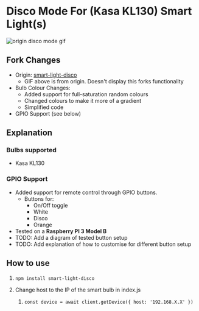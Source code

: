 Disco Mode For (Kasa KL130) Smart Light(s)
===

![origin disco mode gif](disco_720.gif)

## Fork Changes

* Origin: [smart-light-disco](https://github.com/jrudio/smart-light-disco)
  * GIF above is from origin. Doesn't display this forks functionality
* Bulb Colour Changes:
  * Added support for full-saturation random colours
  * Changed colours to make it more of a gradient
  * Simplified code
* GPIO Support (see below)

## Explanation

### Bulbs supported

* Kasa KL130

### GPIO Support

* Added support for remote control through GPIO buttons.
  * Buttons for:
    * On/Off toggle
    * White
    * Disco
    * Orange
* Tested on a **Raspberry PI 3 Model B**
* TODO: Add a diagram of tested button setup
* TODO: Add explanation of how to customise for different button setup

## How to use

1. `npm install smart-light-disco`

2. Change host to the IP of the smart bulb in index.js
   1. `const device = await client.getDevice({ host: '192.168.X.X' })`
